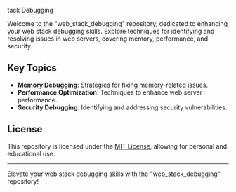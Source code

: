 tack Debugging

Welcome to the "web_stack_debugging" repository, dedicated to enhancing your web stack debugging skills. Explore techniques for identifying and resolving issues in web servers, covering memory, performance, and security.

## Key Topics

- **Memory Debugging**: Strategies for fixing memory-related issues.
- **Performance Optimization**: Techniques to enhance web server performance.
- **Security Debugging**: Identifying and addressing security vulnerabilities.

## License

This repository is licensed under the [MIT License](LICENSE), allowing for personal and educational use.

---

Elevate your web stack debugging skills with the "web_stack_debugging" repository!
